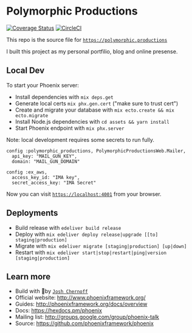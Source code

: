 # Polymorphic Productions

[![Coverage Status](https://coveralls.io/repos/github/PolymorphicProductions/polymorphic.productions/badge.svg?branch=master)](https://coveralls.io/github/PolymorphicProductions/polymorphic.productions?branch=master) [![CircleCI](https://circleci.com/gh/PolymorphicProductions/polymorphic.productions.svg?style=svg)](https://circleci.com/gh/PolymorphicProductions/polymorphic.productions)

This repo is the source file for [`https://polymorphic.productions`](https://polymorphic.productions)

I built this project as my personal portfilio, blog and online presense. 

## Local Dev
To start your Phoenix server:

- Install dependencies with `mix deps.get`
- Generate local certs `mix phx.gen.cert` ("make sure to trust cert")
- Create and migrate your database with `mix ecto.create && mix ecto.migrate`
- Install Node.js dependencies with `cd assets && yarn install`
- Start Phoenix endpoint with `mix phx.server`

Note: local development requires some secrets to run fully.
```
config :polymorphic_productions, PolymorphicProductionsWeb.Mailer,
  api_key: "MAIL_GUN_KEY",
  domain: "MAIL_GUN_DOMAIN"

config :ex_aws,
  access_key_id: "IMA key",
  secret_access_key: "IMA Secret"
```

Now you can visit [`https://localhost:4001`](https://localhost:4001) from your browser.

## Deployments
- Build release with `edeliver build release`
- Deploy with `mix edeliver deploy release|upgrade [[to] staging|production]`
- Migrate with `mix edeliver migrate [staging|production] [up|down]`
- Restart with `mix edeliver start|stop|restart|ping|version [staging|production]`

## Learn more
- Build with 🍆by [`Josh Chernoff`](https://polymorphic.productions/contact)
- Official website: http://www.phoenixframework.org/
- Guides: http://phoenixframework.org/docs/overview
- Docs: https://hexdocs.pm/phoenix
- Mailing list: http://groups.google.com/group/phoenix-talk
- Source: https://github.com/phoenixframework/phoenix
